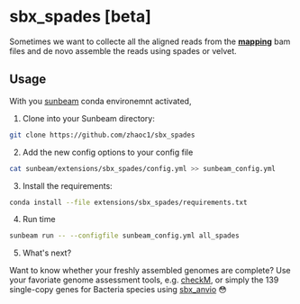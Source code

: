 # sbx_spades [beta]

Sometimes we want to collecte all the aligned reads from the [**mapping**](https://github.com/sunbeam-labs/sunbeam/blob/dev/rules/mapping/mapping.rules) bam files and de novo assemble the reads using spades or velvet. 

## Usage
 
 With you [sunbeam](https://github.com/sunbeam-labs/sunbeam) conda environemnt activated, 
 
 1. Clone into your Sunbeam directory:
 
  ```bash
  git clone https://github.com/zhaoc1/sbx_spades
  ```
 
 2. Add the new config options to your config file
 
  ```bash
  cat sunbeam/extensions/sbx_spades/config.yml >> sunbeam_config.yml
  ```
 
 3. Install the requirements:
 
  ```bash
  conda install --file extensions/sbx_spades/requirements.txt
  ```
  
 4. Run time

  ```bash
  sunbeam run -- --configfile sunbeam_config.yml all_spades
  ```
 
 5. What's next?
 
  Want to know whether your freshly assembled genomes are complete? Use your favoriate genome assessment tools, e.g. [checkM](http://ecogenomics.github.io/CheckM/), or simply the 139 single-copy genes for Bacteria species using [sbx_anvio](https://github.com/sunbeam-labs/sbx_anvio) 😳

